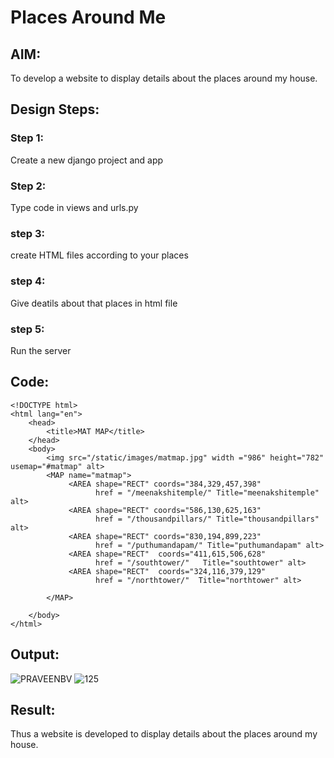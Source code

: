# Places Around Me
## AIM:
To develop a website to display details about the places around my house.

## Design Steps:

### Step 1:
Create a new django project and app
### Step 2:
Type code in views and urls.py
### step 3:
create HTML files according to your places
### step 4:
Give deatils about that places in html file
### step 5:
Run the server

## Code:
```
<!DOCTYPE html>
<html lang="en">
    <head>
        <title>MAT MAP</title>
    </head>
    <body>
        <img src="/static/images/matmap.jpg" width ="986" height="782" usemap="#matmap" alt>
        <MAP name="matmap">
             <AREA shape="RECT" coords="384,329,457,398"
                   href = "/meenakshitemple/" Title="meenakshitemple" alt>
             <AREA shape="RECT" coords="586,130,625,163"
                   href = "/thousandpillars/" Title="thousandpillars" alt>
             <AREA shape="RECT" coords="830,194,899,223"
                   href = "/puthumandapam/" Title="puthumandapam" alt>
             <AREA shape="RECT"  coords="411,615,506,628"
                   href = "/southtower/"   Title="southtower" alt>
             <AREA shape="RECT"  coords="324,116,379,129"
                   href = "/northtower/"  Title="northtower" alt>
         
        </MAP>

    </body>
</html>
```

## Output:
![PRAVEENBV](https://github.com/Praveen22042005/places-around-me/assets/112475766/271b83fb-4510-4393-a1aa-710c92b8a7d0)
![125](https://github.com/Praveen22042005/places-around-me/assets/112475766/335ce8e1-60ba-42f0-8212-e9fcaf1ab4b4)



## Result:
Thus a website is developed to display details about the places around my house.
